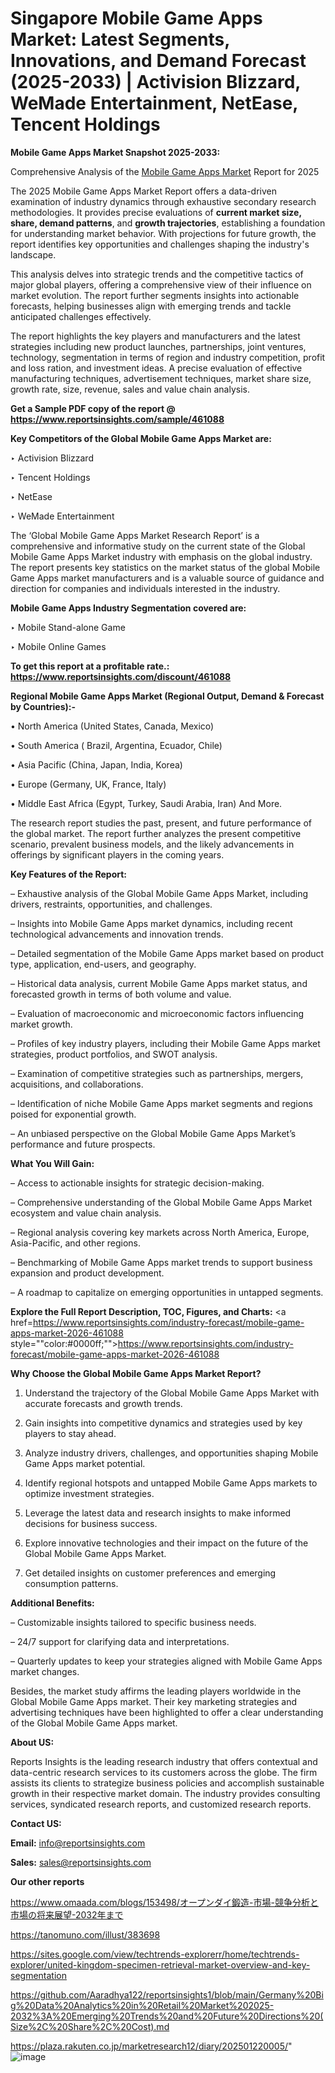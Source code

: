 # Singapore Mobile Game Apps Market: Latest Segments, Innovations, and Demand Forecast (2025-2033) | Activision Blizzard, WeMade Entertainment, NetEase, Tencent Holdings

<strong>Mobile Game Apps Market Snapshot 2025-2033:</strong>

Comprehensive Analysis of the <a href=https://www.reportsinsights.com/sample/461088>Mobile Game Apps Market</a> Report for 2025

The 2025 Mobile Game Apps Market Report offers a data-driven examination of industry dynamics through exhaustive secondary research methodologies. It provides precise evaluations of <strong>current market size, share, demand patterns</strong>, and <strong>growth trajectories</strong>, establishing a foundation for understanding market behavior. With projections for future growth, the report identifies key opportunities and challenges shaping the industry's landscape.

This analysis delves into strategic trends and the competitive tactics of major global players, offering a comprehensive view of their influence on market evolution. The report further segments insights into actionable forecasts, helping businesses align with emerging trends and tackle anticipated challenges effectively.

The report highlights the key players and manufacturers and the latest strategies including new product launches, partnerships, joint ventures, technology, segmentation in terms of region and industry competition, profit and loss ration, and investment ideas. A precise evaluation of effective manufacturing techniques, advertisement techniques, market share size, growth rate, size, revenue, sales and value chain analysis.

<strong>Get a Sample PDF copy of the report @ <a href=https://www.reportsinsights.com/sample/461088 style=color:#0000ff;>https://www.reportsinsights.com/sample/461088</a></strong>

<strong>Key Competitors of the Global Mobile Game Apps Market are:</strong>

‣ Activision Blizzard

‣ Tencent Holdings

‣ NetEase

‣ WeMade Entertainment

The ‘Global Mobile Game Apps Market Research Report’ is a comprehensive and informative study on the current state of the Global Mobile Game Apps Market industry with emphasis on the global industry. The report presents key statistics on the market status of the global Mobile Game Apps market manufacturers and is a valuable source of guidance and direction for companies and individuals interested in the industry.

<strong>Mobile Game Apps Industry Segmentation covered are:</strong>

‣ Mobile Stand-alone Game

‣ Mobile Online Games

<strong>To get this report at a profitable rate.: <a href=https://www.reportsinsights.com/discount/461088 style=color:#0000ff;>https://www.reportsinsights.com/discount/461088</a></strong>

<strong>Regional Mobile Game Apps Market (Regional Output, Demand &amp; Forecast by Countries):-</strong>

• North America (United States, Canada, Mexico)

• South America ( Brazil, Argentina, Ecuador, Chile)

• Asia Pacific (China, Japan, India, Korea)

• Europe (Germany, UK, France, Italy)

• Middle East Africa (Egypt, Turkey, Saudi Arabia, Iran) And More.

The research report studies the past, present, and future performance of the global market. The report further analyzes the present competitive scenario, prevalent business models, and the likely advancements in offerings by significant players in the coming years.

<strong>Key Features of the Report:</strong>

– Exhaustive analysis of the Global Mobile Game Apps Market, including drivers, restraints, opportunities, and challenges.

– Insights into Mobile Game Apps market dynamics, including recent technological advancements and innovation trends.

– Detailed segmentation of the Mobile Game Apps market based on product type, application, end-users, and geography.

– Historical data analysis, current Mobile Game Apps market status, and forecasted growth in terms of both volume and value.

– Evaluation of macroeconomic and microeconomic factors influencing market growth.

– Profiles of key industry players, including their Mobile Game Apps market strategies, product portfolios, and SWOT analysis.

– Examination of competitive strategies such as partnerships, mergers, acquisitions, and collaborations.

– Identification of niche Mobile Game Apps market segments and regions poised for exponential growth.

– An unbiased perspective on the Global Mobile Game Apps Market’s performance and future prospects.

<strong>What You Will Gain:</strong>

– Access to actionable insights for strategic decision-making.

– Comprehensive understanding of the Global Mobile Game Apps Market ecosystem and value chain analysis.

– Regional analysis covering key markets across North America, Europe, Asia-Pacific, and other regions.

– Benchmarking of Mobile Game Apps market trends to support business expansion and product development.

– A roadmap to capitalize on emerging opportunities in untapped segments.

<strong>Explore the Full Report Description, TOC, Figures, and Charts:</strong>
<a href=https://www.reportsinsights.com/industry-forecast/mobile-game-apps-market-2026-461088 style=""color:#0000ff;"">https://www.reportsinsights.com/industry-forecast/mobile-game-apps-market-2026-461088</a>

<strong>Why Choose the Global Mobile Game Apps Market Report?</strong>

1. Understand the trajectory of the Global Mobile Game Apps Market with accurate forecasts and growth trends.

2. Gain insights into competitive dynamics and strategies used by key players to stay ahead.

3. Analyze industry drivers, challenges, and opportunities shaping Mobile Game Apps market potential.

4. Identify regional hotspots and untapped Mobile Game Apps markets to optimize investment strategies.

5. Leverage the latest data and research insights to make informed decisions for business success.

6. Explore innovative technologies and their impact on the future of the Global Mobile Game Apps Market.

7. Get detailed insights on customer preferences and emerging consumption patterns.

<strong>Additional Benefits:</strong>

– Customizable insights tailored to specific business needs.

– 24/7 support for clarifying data and interpretations.

– Quarterly updates to keep your strategies aligned with Mobile Game Apps market changes.

Besides, the market study affirms the leading players worldwide in the Global Mobile Game Apps market. Their key marketing strategies and advertising techniques have been highlighted to offer a clear understanding of the Global Mobile Game Apps market.

<strong><strong>About US</strong>:</strong>

Reports Insights is the leading research industry that offers contextual and data-centric research services to its customers across the globe. The firm assists its clients to strategize business policies and accomplish sustainable growth in their respective market domain. The industry provides consulting services, syndicated research reports, and customized research reports.

<strong>Contact US:</strong>

<p class=><b>Email:</b> <a href=mailto:info@reportsinsights.com>info@reportsinsights.com</a></p>
<p class=><b>Sales:</b> <a href=mailto:sales@reportsinsights.com>sales@reportsinsights.com</a></p>

<strong>Our other reports</strong>

<a href=https://www.omaada.com/blogs/153498/オープンダイ鍛造-市場-競争分析と市場の将来展望-2032年まで>https://www.omaada.com/blogs/153498/オープンダイ鍛造-市場-競争分析と市場の将来展望-2032年まで</a>

<a href=https://tanomuno.com/illust/383698>https://tanomuno.com/illust/383698</a>

<a href=https://sites.google.com/view/techtrends-explorerr/home/techtrends-explorer/united-kingdom-specimen-retrieval-market-overview-and-key-segmentation>https://sites.google.com/view/techtrends-explorerr/home/techtrends-explorer/united-kingdom-specimen-retrieval-market-overview-and-key-segmentation</a>

<a href=https://github.com/Aaradhya122/reportsinsights1/blob/main/Germany%20Big%20Data%20Analytics%20in%20Retail%20Market%202025-2032%3A%20Emerging%20Trends%20and%20Future%20Directions%20(Size%2C%20Share%2C%20Cost).md>https://github.com/Aaradhya122/reportsinsights1/blob/main/Germany%20Big%20Data%20Analytics%20in%20Retail%20Market%202025-2032%3A%20Emerging%20Trends%20and%20Future%20Directions%20(Size%2C%20Share%2C%20Cost).md</a>

<a href=https://plaza.rakuten.co.jp/marketresearch12/diary/202501220005/>https://plaza.rakuten.co.jp/marketresearch12/diary/202501220005/</a>"
![image](https://github.com/user-attachments/assets/5e5ee277-3d34-4e04-8d56-f7598dbaa835)
